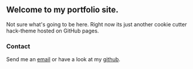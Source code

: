 ## Welcome to my portfolio site.
Not sure what's going to be here. Right now its just another cookie cutter hack-theme hosted on GitHub pages.

### Contact

Send me an [email](mailto:tyler@ionise.org) or have a look at my [github](https://github.com/tjbh).
